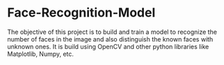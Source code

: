 # Face-Recognition-Model
The objective of this project is to build and train a  model to recognize the number of faces in the image and also distinguish the known faces with unknown ones. It is build using OpenCV and other python libraries like Matplotlib, Numpy, etc.
